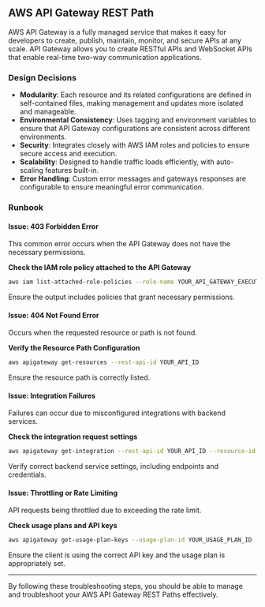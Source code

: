## AWS API Gateway REST Path

AWS API Gateway is a fully managed service that makes it easy for developers to create, publish, maintain, monitor, and secure APIs at any scale. API Gateway allows you to create RESTful APIs and WebSocket APIs that enable real-time two-way communication applications.

### Design Decisions

- **Modularity**: Each resource and its related configurations are defined in self-contained files, making management and updates more isolated and manageable.
- **Environmental Consistency**: Uses tagging and environment variables to ensure that API Gateway configurations are consistent across different environments.
- **Security**: Integrates closely with AWS IAM roles and policies to ensure secure access and execution.
- **Scalability**: Designed to handle traffic loads efficiently, with auto-scaling features built-in.
- **Error Handling**: Custom error messages and gateways responses are configurable to ensure meaningful error communication.

### Runbook

#### Issue: 403 Forbidden Error

This common error occurs when the API Gateway does not have the necessary permissions.

**Check the IAM role policy attached to the API Gateway**

```sh
aws iam list-attached-role-policies --role-name YOUR_API_GATEWAY_EXECUTION_ROLE
```

Ensure the output includes policies that grant necessary permissions.

#### Issue: 404 Not Found Error

Occurs when the requested resource or path is not found.

**Verify the Resource Path Configuration**

```sh
aws apigateway get-resources --rest-api-id YOUR_API_ID
```

Ensure the resource path is correctly listed.

#### Issue: Integration Failures

Failures can occur due to misconfigured integrations with backend services.

**Check the integration request settings**

```sh
aws apigateway get-integration --rest-api-id YOUR_API_ID --resource-id YOUR_RESOURCE_ID --http-method YOUR_HTTP_METHOD
```

Verify correct backend service settings, including endpoints and credentials.

#### Issue: Throttling or Rate Limiting

API requests being throttled due to exceeding the rate limit.

**Check usage plans and API keys**

```sh
aws apigateway get-usage-plan-keys --usage-plan-id YOUR_USAGE_PLAN_ID
```

Ensure the client is using the correct API key and the usage plan is appropriately set.

---

By following these troubleshooting steps, you should be able to manage and troubleshoot your AWS API Gateway REST Paths effectively.

